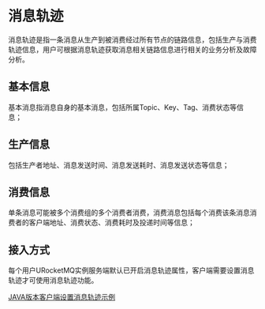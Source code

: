 # 消息轨迹

消息轨迹是指一条消息从生产到被消费经过所有节点的链路信息，包括生产与消费轨迹信息，用户可根据消息轨迹获取消息相关链路信息进行相关的业务分析及故障分析。

## 基本信息

基本消息指消息自身的基本消息，包括所属Topic、Key、Tag、消费状态等信息；

## 生产信息

包括生产者地址、消息发送时间、消息发送耗时、消息发送状态等信息；

## 消费信息

单条消息可能被多个消费组的多个消费者消费，消费消息包括每个消费该条消息消费者的客户端地址、消费状态、消费耗时及投递时间等信息；

## 接入方式

每个用户URocketMQ实例服务端默认已开启消息轨迹属性，客户端需要设置消息轨迹才可使用消息轨迹功能。

[JAVA版本客户端设置消息轨迹示例](https://github.com/apache/rocketmq/tree/rocketmq-all-4.7.1/example/src/main/java/org/apache/rocketmq/example/tracemessage)
